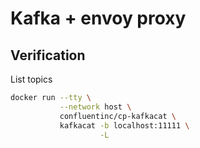 # Kafka + envoy proxy
## Verification 
List topics
```bash
docker run --tty \
           --network host \
           confluentinc/cp-kafkacat \
           kafkacat -b localhost:11111 \
                    -L
```

